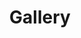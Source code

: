 ---
title: "Gallery"
description: "this is meta description"
draft: false
bg_image: "images/featue-bg.jpg"
---